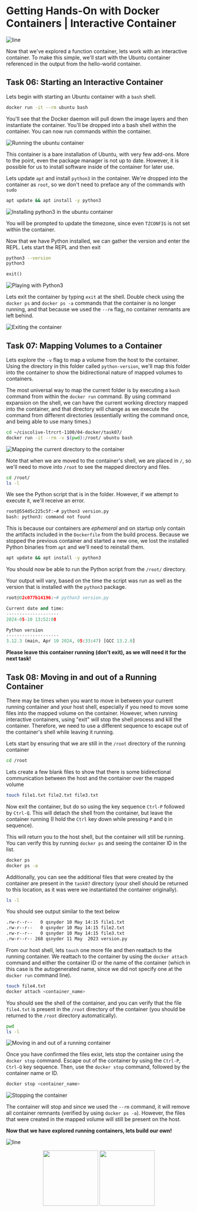 # Getting Hands-On with Docker Containers | Interactive Container

![line](../assets/banner.png)

Now that we've explored a function container, lets work with an interactive container.  To make this simple, we'll start with the Ubuntu container referenced in the output from the hello-world container.

## Task 06: Starting an Interactive Container

Lets begin with starting an Ubuntu container with a `bash` shell.

```bash
docker run -it --rm ubuntu bash
```

You'll see that the Docker daemon will pull down the image layers and then instantiate the container.  You'll be dropped into a bash shell within the container.  You can now run commands within the container.

![Running the ubuntu container](./images/docker-ubuntu-01.gif)

This container is a bare installation of Ubuntu, with very few add-ons.  More to the point, even the package manager is not up to date.  However, it is possible for us to install software inside of the container for later use.

Lets update `apt` and install `python3` in the container.  We're dropped into the container as `root`, so we don't need to preface any of the commands with `sudo`

```bash
apt update && apt install -y python3
```

![Installing python3 in the ubuntu container](./images/docker-ubuntu-02.gif)

You will be prompted to update the timezone, since even `TZCONFIG` is not set within the container.

Now that we have Python installed, we can gather the version and enter the REPL.  Lets start the REPL and then exit

```bash
python3 --version
python3
```

```python
exit()
```

![Playing with Python3](./images/docker-ubuntu-03.gif)

Lets exit the container by typing `exit` at the shell.  Double check using the `docker ps` and `docker ps -a` commands that the container is no longer running, and that because we used the `--rm` flag, no container remnants are left behind.

![Exiting the container](./images/docker-ubuntu-04.gif)

## Task 07: Mapping Volumes to a Container

Lets explore the `-v` flag to map a volume from the host to the container.  Using the directory in this folder called `python-version`, we'll map this folder into the container to show the bidirectional nature of mapped volumes to containers.

The most universal way to map the current folder is by executing a `bash` command from within the `docker run` command.  By using command expansion on the shell, we can have the current working directory mapped into the container, and that directory will change as we execute the command from different directories (essentially writing the command once, and being able to use many times.)

```bash
cd ~/ciscolive-ltrcrt-1100/04-docker/task07/
docker run -it --rm -v $(pwd):/root/ ubuntu bash
```

![Mapping the current directory to the container](./images/docker-ubuntu-05.gif)

Note that when we are moved to the container's shell, we are placed in `/`, so we'll need to move into `/root` to see the mapped directory and files.

```bash
cd /root/
ls -l
```

We see the Python script that is in the folder.  However, if we attempt to execute it, we'll receive an error.

```bash
root@554d5c225c5f:~# python3 version.py
bash: python3: command not found
```

This is because our containers are *ephemeral* and on startup only contain the artifacts included in the `Dockerfile` from the build process.  Because we stopped the previous container and started a new one, we lost the installed Python binaries from `apt` and we'll need to reinstall them.

```bash
apt update && apt install -y python3
```

You should now be able to run the Python script from the `/root/` directory.

Your output will vary, based on the time the script was run as well as the version that is installed with the `python3` package.

```python
root@02c077b14196:~# python3 version.py

Current date and time:
--------------------
2024-05-10 13:52:08

Python version
--------------------
3.12.3 (main, Apr 10 2024, 05:33:47) [GCC 13.2.0]
```

**Please leave this container running (don't exit), as we will need it for the next task!**

## Task 08: Moving in and out of a Running Container

There may be times when you want to move in between your current running container and your host shell, especially if you need to move some files into the mapped volume on the container.  However, when running interactive containers, using "exit" will stop the shell process and kill the container.  Therefore, we need to use a different sequence to escape out of the container's shell while leaving it running.

Lets start by ensuring that we are still in the `/root` directory of the running container

```bash
cd /root
```

Lets create a few blank files to show that there is some bidirectional communication between the host and the container over the mapped volume

```bash
touch file1.txt file2.txt file3.txt
```

Now exit the container, but do so using the key sequence `Ctrl-P` followed by `Ctrl-Q`.  This will detach the shell from the container, but leave the container running (I hold the `Ctrl` key down while pressing `P` and `Q` in sequence).

This will return you to the host shell, but the container will still be running.  You can verify this by running `docker ps` and seeing the container ID in the list.

```bash
docker ps
docker ps -a
```

Additionally, you can see the additional files that were created by the container are present in the `task07` directory (your shell should be returned to this location, as it was were we instantiated the container originally).

```bash
ls -l
```

You should see output similar to the text below

```bash
.rw-r--r--   0 qsnyder 10 May 14:15 file1.txt
.rw-r--r--   0 qsnyder 10 May 14:15 file2.txt
.rw-r--r--   0 qsnyder 10 May 14:15 file3.txt
.rw-r--r-- 268 qsnyder 11 May  2023 version.py
```

From our host shell, lets `touch` one more file and then reattach to the running container.  We reattach to the container by using the `docker attach` command and either the container ID or the name of the container (which in this case is the autogenerated name, since we did not specify one at the `docker run` command line).

```bash
touch file4.txt
docker attach <container_name>
```

You should see the shell of the container, and you can verify that the file `file4.txt` is present in the `/root` directory of the container (you should be returned to the `/root` directory automatically).

```bash
pwd
ls -l
```

![Moving in and out of a running container](./images/docker-ubuntu-06.gif)

Once you have confirmed the files exist, lets stop the container using the `docker stop` command.  Escape out of the container by using the `Ctrl-P`, `Ctrl-Q` key sequence.  Then, use the `docker stop` command, followed by the container name or ID.

```bash
docker stop <container_name>
```

![Stopping the container](./images/docker-ubuntu-07.gif)

The container will stop and since we used the `--rm` command, it will remove all container remnants (verified by using `docker ps -a`).  However, the files that were created in the mapped volume will still be present on the host.

**Now that we have explored running containers, lets build our own!**

![line](../assets/banner.png)

<p align="center">
<a href="3.md"><img src="../assets/previous.png" width="150px"></a>
<a href="5.md"><img src="../assets/next.png" width="150px"></a>
</p>